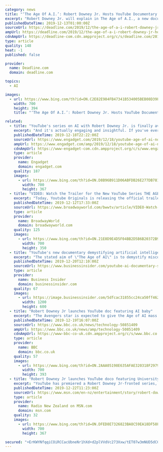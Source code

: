 ```yaml
---
category: news
title: "‘The Age Of A.I.’: Robert Downey Jr. Hosts YouTube Documentary Series – Watch The Trailer"
excerpt: "Robert Downey Jr. will explain in The Age of A.I., a new documentary series from YouTube originals that premieres December 18. Check out the first trailer above and key art below ... producer with Evan Moore serving as a co-producer on the series. Subscribe to Deadline Breaking News Alerts and keep your inbox happy. Check out the airdates ..."
publishedDateTime: 2019-12-13T01:00:00Z
sourceUrl: https://deadline.com/2019/12/the-age-of-a-i-robert-downey-jr-hosts-youtube-documentary-series-watch-the-trailer-1202807411/
ampUrl: https://deadline.com/2019/12/the-age-of-a-i-robert-downey-jr-hosts-youtube-documentary-series-watch-the-trailer-1202807411/amp/
cdnAmpUrl: https://deadline-com.cdn.ampproject.org/c/s/deadline.com/2019/12/the-age-of-a-i-robert-downey-jr-hosts-youtube-documentary-series-watch-the-trailer-1202807411/amp/
type: article
quality: 148
heat: -1
published: false

provider:
  name: Deadline.com
  domain: deadline.com

topics:
  - AI

images:
  - url: https://www.bing.com/th?id=ON.C2E82E984FB47341B534005BEB08D39F
    width: 700
    height: 394
    title: "‘The Age Of A.I.’: Robert Downey Jr. Hosts YouTube Documentary Series – Watch The Trailer"

related:
  - title: "YouTube's series on AI with Robert Downey Jr. is finally available"
    excerpt: "And it's actually engaging and insightful. If you've ever had a question about artificial intelligence or how it works, YouTube's latest Originals series, The Age of A.I., tries to answer those questions. The new eight-part show, which is available to watch today after a lengthy wait, features Robert Downey Jr. as he attempts to demystify terms ..."
    publishedDateTime: 2019-12-18T22:22:00Z
    sourceUrl: https://www.engadget.com/2019/12/18/youtube-age-of-ai-now-available/
    ampUrl: https://www.engadget.com/amp/2019/12/18/youtube-age-of-ai-now-available/
    cdnAmpUrl: https://www-engadget-com.cdn.ampproject.org/c/s/www.engadget.com/amp/2019/12/18/youtube-age-of-ai-now-available/
    type: article
    provider:
      name: Engadget
      domain: engadget.com
    quality: 187
    images:
      - url: https://www.bing.com/th?id=ON.D8B96B911D06ABFDB26E277DB7813AE2
        width: 700
        height: 367
  - title: "VIDEO: Watch the Trailer for the New YouTube Series THE AGE OF A.I. Hosted by Robert Downey Jr."
    excerpt: "Today, Youtube Originals is releasing the official trailer for \"The Age of A.I.\" - an all-new learning series hosted by Robert Downey Jr. This new eight episode series takes a deep dive into the fascinating world of the most transformational technology in the history of humankind. Robert Downey Jr. brings his irreverent enthusiasm and curiosity ..."
    publishedDateTime: 2019-12-12T17:33:00Z
    sourceUrl: https://www.broadwayworld.com/bwwtv/article/VIDEO-Watch-the-Trailer-for-the-New-YouTube-Series-THE-AGE-OF-AI-Hosted-by-Robert-Downey-Jr-20191212
    type: article
    provider:
      name: BroadwayWorld
      domain: broadwayworld.com
    quality: 125
    images:
      - url: https://www.bing.com/th?id=ON.21E0D9E4D5F04BB2D5B6B20372B9531C
        width: 700
        height: 350
  - title: "YouTube's new documentary demystifying artificial intelligence features Robert Downey Jr. and an AI baby"
    excerpt: "The stated aim of \"The Age of AI\" is to demystify misconceptions about AI, and showcases bizarre new technologies."
    publishedDateTime: 2019-12-20T12:10:00Z
    sourceUrl: https://www.businessinsider.com/youtube-ai-documentary-series-hosted-by-robert-downey-jr-2019-12
    type: article
    provider:
      name: Business Insider
      domain: businessinsider.com
    quality: 67
    images:
      - url: https://image.businessinsider.com/5dfcac31855cc24ca50ff462?width=1200&format=jpeg
        width: 1200
        height: 600
  - title: "Robert Downey Jr launches YouTube doc featuring AI baby"
    excerpt: "The Avengers star is expected to give the Age of AI mass appeal. One AI expert said there was \"lots of eye candy for viewers with short attention spans\". Calum Chace, author of four books on the subject, added that artificial intelligence is a \"large, complex, and important\" subject. And he noted that YouTube - whose parent company Google is a ..."
    publishedDateTime: 2019-12-19T16:07:00Z
    sourceUrl: https://www.bbc.co.uk/news/technology-50851409
    ampUrl: https://www.bbc.co.uk/news/amp/technology-50851409
    cdnAmpUrl: https://www-bbc-co-uk.cdn.ampproject.org/c/s/www.bbc.co.uk/news/amp/technology-50851409
    type: article
    provider:
      name: BBC
      domain: bbc.co.uk
    quality: 57
    images:
      - url: https://www.bing.com/th?id=ON.2AAA05198E635AFAE320318F29799CCC
        width: 700
        height: 393
  - title: "Robert Downey Jr launches YouTube doco featuring University of Auckland's AI baby"
    excerpt: "YouTube has premiered a Robert Downey Jr-fronted series, with the first episode focusing on a University of Auckland lab's research project."
    publishedDateTime: 2019-12-22T11:23:00Z
    sourceUrl: https://www.msn.com/en-nz/entertainment/story/robert-downey-jr-launches-youtube-doco-featuring-university-of-aucklands-ai-baby/ar-BBYeKAG?li=BBqd5YP
    type: article
    provider:
      name: Radio New Zealand on MSN.com
      domain: msn.com
    quality: 32
    images:
      - url: https://www.bing.com/th?id=ON.DFED8E7326823BA8C59EA18DF58FBEC9
        width: 700
        height: 367

secured: "+ErKWYNfqqiCOiRCCacUbneNr1hXd+d2plVVdVc273Xxw/tET07w3mNUD5dCGfHVa3L8zaHKmQjUNCMG6PaliqkYaelgSSamIFxy3fWER2psvFN5Afsn80XNrAd/jW/Ulws0ILC5Cm+eDrNc4ECLlAIAwNsw0Taf0hAPRlZXiBYuRP8oTXkb0ICTJXjrQDfE6/K+Eh+iXXwfj1Utb2DStUD124ql+nMfnAjaSnhX7t8OiTj9FgYpAWtBZbKQJ/BgmSSmiX8PPflnIYZOSwMPiA==;U6wFzwwNQrnigH3Lj44RVw=="
---
```


